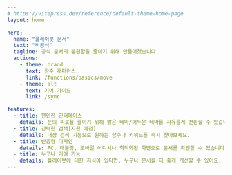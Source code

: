 ```yaml
---
# https://vitepress.dev/reference/default-theme-home-page
layout: home

hero:
  name: "플레이봇 문서"
  text: "비공식"
  tagline: 공식 문서의 불편함을 줄이기 위해 만들어졌습니다.
  actions:
    - theme: brand
      text: 함수 래퍼런스
      link: /functions/basics/move
    - theme: alt
      text: 기여 가이드
      link: /sync

features:
  - title: 편안한 인터페이스
    details: 눈의 피로를 줄이기 위해 밝은 테마/어두운 테마를 자유롭게 전환할 수 있습니다.
  - title: 강력한 검색[지원 예정]
    details: 내장 검색 기능으로 원하는 함수나 키워드를 즉시 찾아보세요.
  - title: 반응형 디자인
    details: PC, 태블릿, 모바일 어디서나 최적화된 화면으로 문서를 확인할 수 있습니다.
  - title: 누구나 기여 가능
    details: 플레이봇에 대한 지식이 있다면, 누구나 문서를 더 좋게 개선할 수 있어요. 포크 → 수정 → PR!
---
```


